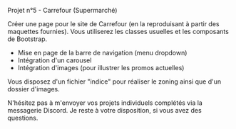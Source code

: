 Projet n°5 - Carrefour (Supermarché)

Créer une page pour le site de Carrefour (en la reproduisant à partir des maquettes fournies).
Vous utiliserez les classes usuelles et les composants de Bootstrap.

* Mise en page de la barre de navigation (menu dropdown)
* Intégration d'un carousel
* Intégration d'images (pour illustrer les promos actuelles)

Vous disposez d'un fichier "indice" pour réaliser le zoning ainsi que d'un dossier d'images.

N'hésitez pas à m'envoyer vos projets individuels complétés via la messagerie Discord.
Je reste à votre disposition, si vous avez des questions.
